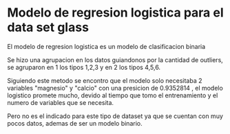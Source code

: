 # Modelo de regresion logistica para el data set glass
El modelo de regresion logistica es un modelo de clasificacion binaria

Se hizo una agrupacion en los datos guiandonos por la cantidad de outliers,
se agruparon en 1 los tipos 1,2,3 y en 2 los tipos 4,5,6.

Siguiendo este metodo se encontro que el modelo solo necesitaba 2 variables "magnesio" y
"calcio" con una presicion de 0.9352814 , el modelo logistico promete mucho, devido al tiempo
que tomo el entrenamiento y el numero de variables que se necesita.

Pero no es el indicado para este tipo de dataset ya que se cuentan con muy pocos datos,
ademas de ser un modelo binario.
